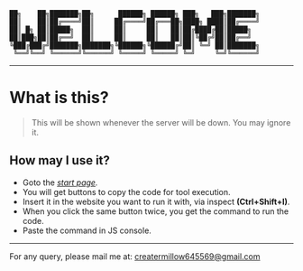 ````
██╗    ██╗███████╗██╗      ██████╗ ██████╗ ███╗   ███╗███████╗
██║    ██║██╔════╝██║     ██╔════╝██╔═══██╗████╗ ████║██╔════╝
██║ █╗ ██║█████╗  ██║     ██║     ██║   ██║██╔████╔██║█████╗  
██║███╗██║██╔══╝  ██║     ██║     ██║   ██║██║╚██╔╝██║██╔══╝  
╚███╔███╔╝███████╗███████╗╚██████╗╚██████╔╝██║ ╚═╝ ██║███████╗
 ╚══╝╚══╝ ╚══════╝╚══════╝ ╚═════╝ ╚═════╝ ╚═╝     ╚═╝╚══════╝
````
-------------------------------------
# What is this?
> This will be shown whenever the server will be down. You may ignore it.
## How may I use it?
  * Goto the _[start page](https://millow-stack.github.io/alternate/tools/begin.html)._
  * You will get buttons to copy the code for tool execution.
  * Insert it in the website you want to run it with, via inspect __(Ctrl+Shift+I)__.
  * When you click the same button twice, you get the command to run the code.
  * Paste the command in JS console.
-------------------------------------

For any query, please mail me at: <creatermillow645569@gmail.com>
